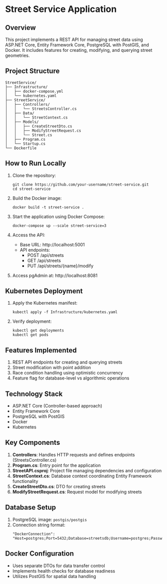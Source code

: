 # Street Service Application

## Overview

This project implements a REST API for managing street data using ASP.NET Core, Entity Framework Core, PostgreSQL with PostGIS, and Docker. It includes features for creating, modifying, and querying street geometries.

## Project Structure

```
StreetService/
├── Infrastructure/
│   ├── docker-compose.yml
│   └── kubernetes.yaml
├── StreetService/
│   ├── Controllers/
│   │   └── StreetsController.cs
│   ├── Data/
│   │   └── StreetContext.cs
│   ├── Models/
│   │   ├── CreateStreetDto.cs
│   │   ├── ModifyStreetRequest.cs
│   │   └── Street.cs
│   ├── Program.cs
│   └── Startup.cs
└── Dockerfile
```

## How to Run Locally

1. Clone the repository:
   ```
   git clone https://github.com/your-username/street-service.git
   cd street-service
   ```

2. Build the Docker image:
   ```
   docker build -t street-service .
   ```

3. Start the application using Docker Compose:
   ```
   docker-compose up --scale street-service=3
   ```

4. Access the API:
   - Base URL: http://localhost:5001
   - API endpoints:
     - POST /api/streets
     - GET /api/streets
     - PUT /api/streets/{name}/modify

5. Access pgAdmin at: http://localhost:8081

## Kubernetes Deployment

1. Apply the Kubernetes manifest:
   ```
   kubectl apply -f Infrastructure/kubernetes.yaml
   ```

2. Verify deployment:
   ```
   kubectl get deployments
   kubectl get pods
   ```

## Features Implemented

1. REST API endpoints for creating and querying streets
2. Street modification with point addition
3. Race condition handling using optimistic concurrency
4. Feature flag for database-level vs algorithmic operations

## Technology Stack

- ASP.NET Core (Controller-based approach)
- Entity Framework Core
- PostgreSQL with PostGIS
- Docker
- Kubernetes

## Key Components

1. **Controllers**: Handles HTTP requests and defines endpoints (StreetsController.cs)
2. **Program.cs**: Entry point for the application
3. **StreetAPI.csproj**: Project file managing dependencies and configuration
4. **StreetContext.cs**: Database context coordinating Entity Framework functionality
5. **CreateStreetDto.cs**: DTO for creating streets
6. **ModifyStreetRequest.cs**: Request model for modifying streets

## Database Setup

1. PostgreSQL image: `postgis/postgis`
2. Connection string format:
   ```
   "DockerConnection": "Host=postgres;Port=5432;Database=streetsdb;Username=postgres;Password=mysecretpassword;"
   ```

## Docker Configuration

- Uses separate DTOs for data transfer control
- Implements health checks for database readiness
- Utilizes PostGIS for spatial data handling
